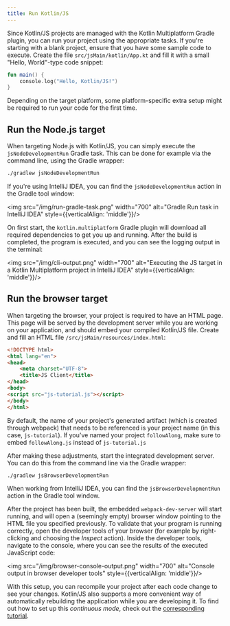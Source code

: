 ```yaml
---
title: Run Kotlin/JS
---
```



Since Kotlin/JS projects are managed with the Kotlin Multiplatform Gradle plugin, you can run your project using the
appropriate tasks. If you're starting with a blank project, ensure that you have some sample code to execute.
Create the file `src/jsMain/kotlin/App.kt` and fill it with a small "Hello, World"-type code snippet:

```kotlin
fun main() {
    console.log("Hello, Kotlin/JS!")
}
```

Depending on the target platform, some platform-specific extra setup might be required to run your code for the first time.

## Run the Node.js target

When targeting Node.js with Kotlin/JS, you can simply execute the `jsNodeDevelopmentRun` Gradle task. This can be done for example via the
command line, using the Gradle wrapper:

```bash
./gradlew jsNodeDevelopmentRun
```

If you're using IntelliJ IDEA, you can find the `jsNodeDevelopmentRun` action in the Gradle tool window:

<img src="/img/run-gradle-task.png" width="700" alt="Gradle Run task in IntelliJ IDEA" style={{verticalAlign: 'middle'}}/>

On first start, the `kotlin.multiplatform` Gradle plugin will download all required dependencies to get you up and running.
After the build is completed, the program is executed, and you can see the logging output in the terminal:

<img src="/img/cli-output.png" width="700" alt="Executing the JS target in a Kotlin Multiplatform project in IntelliJ IDEA" style={{verticalAlign: 'middle'}}/>

## Run the browser target

When targeting the browser, your project is required to have an HTML page. This page will be served by the development
server while you are working on your application, and should embed your compiled Kotlin/JS file.
Create and fill an HTML file `/src/jsMain/resources/index.html`:

```html
<!DOCTYPE html>
<html lang="en">
<head>
    <meta charset="UTF-8">
    <title>JS Client</title>
</head>
<body>
<script src="js-tutorial.js"></script>
</body>
</html>
```

By default, the name of your project's generated artifact (which is created through webpack) that needs to be referenced
is your project name (in this case, `js-tutorial`). If you've named your project `followAlong`, make sure to embed
`followAlong.js` instead of `js-tutorial.js`

After making these adjustments, start the integrated development server. You can do this from the command line via the
Gradle wrapper:

```bash
./gradlew jsBrowserDevelopmentRun
```

When working from IntelliJ IDEA, you can find the `jsBrowserDevelopmentRun` action in the Gradle tool window.

After the project has been built, the embedded `webpack-dev-server` will start running, and will open a (seemingly empty)
browser window pointing to the HTML file you specified previously. To validate that your program is running correctly,
open the developer tools of your browser (for example by right-clicking and choosing the _Inspect_ action).
Inside the developer tools, navigate to the console, where you can see the results of the executed JavaScript code:

<img src="/img/browser-console-output.png" width="700" alt="Console output in browser developer tools" style={{verticalAlign: 'middle'}}/>

With this setup, you can recompile your project after each code change to see your changes. Kotlin/JS also supports
a more convenient way of automatically rebuilding the application while you are developing it.
To find out how to set up this _continuous mode_, check out the [corresponding tutorial](dev-server-continuous-compilation.md).
